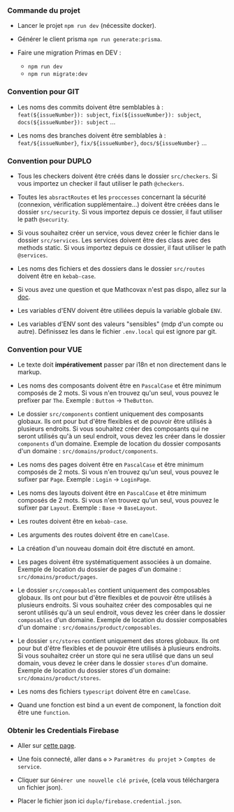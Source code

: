 ### Commande du projet

- Lancer le projet `npm run dev` (nécessite docker).

- Générer le client prisma `npm run generate:prisma`.

- Faire une migration Primas en DEV :
  - `npm run dev`
  - `npm run migrate:dev`

### Convention pour GIT

- Les noms des commits doivent être semblables à : `feat(${issueNumber}): subject`, `fix(${issueNumber}): subject`, `docs(${issueNumber}): subject` ...

- Les noms des branches doivent être semblables à : `feat/${issueNumber}`, `fix/${issueNumber}`, `docs/${issueNumber}` ...

### Convention pour DUPLO

- Tous les checkers doivent être créés dans le dossier `src/checkers`. Si vous importez un checker il faut utiliser le path `@checkers`.

- Toutes les `absractRoutes` et les `proccesses` concernant la sécurité (connexion, vérification supplémentaire...) doivent être créées dans le dossier `src/security`. Si vous importez depuis ce dossier, il faut utiliser le path `@security`.

- Si vous souhaitez créer un service, vous devez créer le fichier dans le dossier `src/services`. Les services doivent être des class avec des methods static. Si vous importez depuis ce dossier, il faut utiliser le path `@services`.

- Les noms des fichiers et des dossiers dans le dossier `src/routes` doivent être en `kebab-case`.

- Si vous avez une question et que Mathcovax n'est pas dispo, allez sur la [doc](https://github.com/duplojs/duplojs).

- Les variables d'ENV doivent être utiliées depuis la variable globale `ENV`.

- Les variables d'ENV sont des valeurs "sensibles" (mdp d'un compte ou autre). Définissez les dans le fichier `.env.local` qui est ignore par git.

### Convention pour VUE
- Le texte doit **impérativement** passer par i18n et non directement dans le markup.

- Les noms des composants doivent être en `PascalCase` et être minimum composés de 2 mots. Si vous n'en trouvez qu'un seul, vous pouvez le prefixer par `The`. Exemple : `Button` -> `TheButton`.

- Le dossier `src/components` contient uniquement des composants globaux. Ils ont pour but d'être flexibles et de pouvoir être utilisés à plusieurs endroits. Si vous souhaitez créer des composants qui ne seront utilisés qu'à un seul endroit, vous devez les créer dans le dossier `components` d'un domaine. Exemple de location du dossier composants d'un domaine : `src/domains/product/components`.

- Les noms des pages doivent être en `PascalCase` et être minimum composés de 2 mots. Si vous n'en trouvez qu'un seul, vous pouvez le sufixer par `Page`. Exemple : `Login` -> `LoginPage`.

- Les noms des layouts doivent être en `PascalCase` et être minimum composés de 2 mots. Si vous n'en trouvez qu'un seul, vous pouvez le sufixer par `Layout`. Exemple : `Base` -> `BaseLayout`.

- Les routes doivent être en `kebab-case`.

- Les arguments des routes doivent être en `camelCase`.

- La création d'un nouveau domain doit être disctuté en amont.

- Les pages doivent être systématiquement associées à un domaine. Exemple de location du dossier de pages d'un domaine : `src/domains/product/pages`.

- Le dossier `src/composables` contient uniquement des composables globaux. Ils ont pour but d'être flexibles et de pouvoir être utilisés à plusieurs endroits. Si vous souhaitez créer des composables qui ne seront utilisés qu'à un seul endroit, vous devez les créer dans le dossier `composables` d'un domaine. Exemple de location du dossier composables d'un domaine : `src/domains/product/composables`.

- Le dossier `src/stores` contient uniquement des stores globaux. Ils ont pour but d'être flexibles et de pouvoir être utilisés à plusieurs endroits. Si vous souhaitez créer un store qui ne sera utilisé que dans un seul domain, vous devez le créer dans le dossier `stores` d'un domaine. Exemple de location du dossier stores d'un domaine: `src/domains/product/stores`.

- Les noms des fichiers `typescript` doivent être en `camelCase`.

- Quand une fonction est bind a un event de component, la fonction doit être une `function`.

### Obtenir les Credentials Firebase

- Aller sur [cette page](https://console.firebase.google.com/u/0/project/mon-enorme-tronc).

- Une fois connecté, aller dans `⚙️` > `Paramètres du projet` > `Comptes de service`.

- Cliquer sur `Générer une nouvelle clé privée`, (cela vous téléchargera un fichier json).

- Placer le fichier json ici `duplo/firebase.credential.json`.

